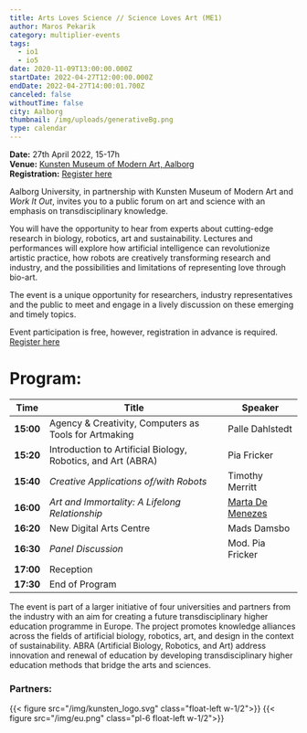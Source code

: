 ```yaml
---
title: Arts Loves Science // Science Loves Art (ME1)
author: Maros Pekarik
category: multiplier-events
tags:
  - io1
  - io5
date: 2020-11-09T13:00:00.000Z
startDate: 2022-04-27T12:00:00.000Z
endDate: 2022-04-27T14:00:01.700Z
canceled: false
withoutTime: false
city: Aalborg
thumbnail: /img/uploads/generativeBg.png
type: calendar
---
```

**Date:** 27th April 2022, 15-17h\
**Venue:** [Kunsten Museum of Modern Art, Aalborg](https://goo.gl/maps/EHXqv3s21xHkwbrPA)\
**Registration:** [Register here](https://forms.office.com/pages/responsepage.aspx?id=Sbrb9QbOb0msPgzxQ2HZNF1Hmm6Q8PtCq2zTe3EUoq9UNVk5V0ZZOTBWTThDQktCQVJKMlNFTTNaQi4u)

Aalborg University, in partnership with Kunsten Museum of Modern Art and *Work It Out*, invites you to a public forum on art and science with an emphasis on transdisciplinary knowledge.

You will have the opportunity to hear from experts about cutting-edge research in biology, robotics, art and sustainability. Lectures and performances will explore how artificial intelligence can revolutionize artistic practice, how robots are creatively transforming research and industry, and the possibilities and limitations of representing love through bio-art.

The event is a unique opportunity for researchers, industry representatives and the public to meet and engage in a lively discussion on these emerging and timely topics.

Event participation is free, however, registration in advance is required. [Register here](https://forms.office.com/pages/responsepage.aspx?id=Sbrb9QbOb0msPgzxQ2HZNGGQF6EnzCpLmHl4vVt0SDJUN0RMS1VJUlAzRThMWVFEUFFaQlpNU1Q1TC4u&web=1&wdLOR=c1AB347BA-5791-0A49-8E80-C11F040AF3A6)

# Program:

| Time      | Title                                                        | Speaker                                         |
| --------- | ------------------------------------------------------------ | ----------------------------------------------- |
| **15:00** | Agency & Creativity, Computers as Tools for Artmaking        | Palle Dahlstedt                                 |
| **15:20** | Introduction to Artificial Biology, Robotics, and Art (ABRA) | Pia Fricker                                     |
| **15:40** | *Creative Applications of/with Robots*                       | Timothy Merritt                                 |
| **16:00** | *Art and Immortality: A Lifelong Relationship*               | [Marta De Menezes](https://martademenezes.com/) |
| **16:20** | New Digital Arts Centre                                      | Mads Damsbo                                     |
| **16:30** | *Panel Discussion*                                           | Mod. Pia Fricker                                |
| **17:00** | Reception                                                    |                                                 |
| **17:30** | End of Program                                               |                                                 |

The event is part of a larger initiative of four universities and partners from the industry with an aim for creating a future transdisciplinary higher education programme in Europe. The project promotes knowledge alliances across the fields of artificial biology, robotics, art, and design in the context of sustainability. ABRA (Artificial Biology, Robotics, and Art) address innovation and renewal of education by developing transdisciplinary higher education methods that bridge the arts and sciences.

### Partners:

{{< figure src="/img/kunsten_logo.svg" class="float-left w-1/2">}}
{{< figure src="/img/eu.png" class="pl-6 float-left w-1/2">}}